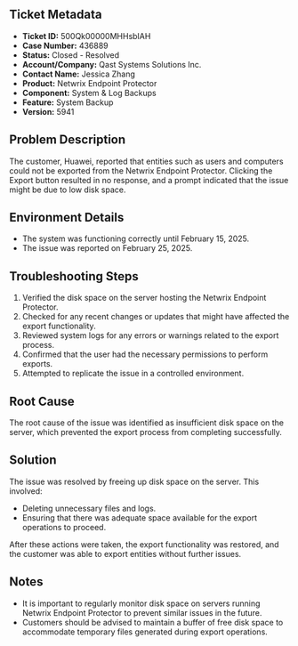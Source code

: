 ## Ticket Metadata
- **Ticket ID:** 500Qk00000MHHsbIAH
- **Case Number:** 436889
- **Status:** Closed - Resolved
- **Account/Company:** Qast Systems Solutions Inc.
- **Contact Name:** Jessica Zhang
- **Product:** Netwrix Endpoint Protector
- **Component:** System & Log Backups
- **Feature:** System Backup
- **Version:** 5941

## Problem Description
The customer, Huawei, reported that entities such as users and computers could not be exported from the Netwrix Endpoint Protector. Clicking the Export button resulted in no response, and a prompt indicated that the issue might be due to low disk space.

## Environment Details
- The system was functioning correctly until February 15, 2025.
- The issue was reported on February 25, 2025.

## Troubleshooting Steps
1. Verified the disk space on the server hosting the Netwrix Endpoint Protector.
2. Checked for any recent changes or updates that might have affected the export functionality.
3. Reviewed system logs for any errors or warnings related to the export process.
4. Confirmed that the user had the necessary permissions to perform exports.
5. Attempted to replicate the issue in a controlled environment.

## Root Cause
The root cause of the issue was identified as insufficient disk space on the server, which prevented the export process from completing successfully.

## Solution
The issue was resolved by freeing up disk space on the server. This involved:
- Deleting unnecessary files and logs.
- Ensuring that there was adequate space available for the export operations to proceed.

After these actions were taken, the export functionality was restored, and the customer was able to export entities without further issues.

## Notes
- It is important to regularly monitor disk space on servers running Netwrix Endpoint Protector to prevent similar issues in the future.
- Customers should be advised to maintain a buffer of free disk space to accommodate temporary files generated during export operations.